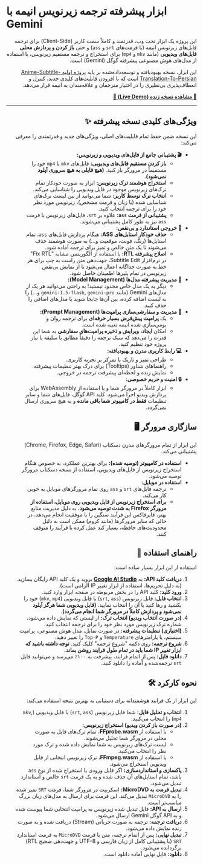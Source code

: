 # ابزار پیشرفته ترجمه زیرنویس انیمه با Gemini

<div dir="rtl">

این پروژه یک ابزار تحت وب، قدرتمند و کاملاً سمت کاربر (Client-Side) برای ترجمه فایل‌های زیرنویس انیمه (با فرمت‌های `srt` و `ass`) و حتی **باز کردن و پردازش محلی فایل‌های ویدیویی** (مانند `mkv` و `mp4`) برای استخراج و ترجمه مستقیم زیرنویس، با استفاده از مدل‌های هوش مصنوعی پیشرفته گوگل (Gemini) است.

این ابزار، نسخه بهبودیافته و توسعه‌داده‌شده بر پایه [پروژه اولیه Anime-Subtitle-Translation-To-Persian](https://github.com/Kthree-K3/Anime-Subtitle-Translation-To-Persian) است که با افزودن قابلیت‌های کلیدی جدید، کنترل و انعطاف‌پذیری بی‌نظیری را در اختیار مترجمان و علاقه‌مندان به انیمه قرار می‌دهد.

[**🚀 مشاهده نسخه زنده (Live Demo) 🚀**](https://kthree-k3.github.io/Anime-Subtitle-Translation-To-Persian-Webpage/)






</div>

---

<h2 align="right">✨ ویژگی‌های کلیدی نسخه پیشرفته</h2>

<div dir="rtl">
این نسخه ضمن حفظ تمام قابلیت‌های اصلی، ویژگی‌های جدید و قدرتمندی را معرفی می‌کند:
<ul>
  <li><b>🎬 پشتیبانی جامع از فایل‌های ویدیویی و زیرنویس:</b>
    <ul>
      <li><b>باز کردن مستقیم فایل‌های ویدیویی:</b> فایل‌های <code>mkv</code> یا <code>mp4</code> خود را مستقیماً در مرورگر باز کنید. <b>(هیچ فایلی به هیچ سروری آپلود نمی‌شود)</b>.</li>
      <li><b>استخراج هوشمند ترک زیرنویس:</b> ابزار به صورت خودکار تمام ترک‌های زیرنویس موجود در فایل ویدیویی را شناسایی می‌کند.</li>
      <li><b>انتخاب ترک توسط کاربر:</b> شما می‌توانید از بین لیست ترک‌های شناسایی شده (با زبان و فرمت مشخص)، زیرنویس مورد نظر خود را برای ترجمه انتخاب کنید.</li>
      <li><b>پشتیبانی از فرمت <code>ass</code>:</b> علاوه بر <code>srt</code>، فایل‌های زیرنویس با فرمت <code>ass</code> نیز به طور کامل پشتیبانی می‌شوند.</li>
    </ul>
  </li>
  <li><b>📄 خروجی استاندارد و بی‌نقص:</b>
    <ul>
      <li><b>حذف خودکار استایل‌های ASS:</b> هنگام پردازش فایل‌های <code>ass</code>، تمام استایل‌ها (رنگ، فونت، موقعیت و...) به صورت هوشمند حذف می‌شوند تا یک متن خالص و تمیز برای ترجمه آماده شود.</li>
      <li><b>اصلاح پیشرفته RTL:</b> با استفاده از الگوریتمی مشابه "Fix RTL" در نرم‌افزار Subtitle Edit، جهت‌دهی متن راست به چپ برای هر خط به صورت جداگانه اعمال می‌شود تا از نمایش بی‌نقص زیرنویس در تمام پلیرها اطمینان حاصل شود.</li>
    </ul>
  </li>
  <li><b>🧰 مدیریت پیشرفته مدل‌ها (Model Management):</b>
    <ul>
      <li>دیگر به یک مدل خاص محدود نیستید! به راحتی می‌توانید هر یک از مدل‌های Gemini (مانند <code>gemini-1.5-flash</code>, <code>gemini-pro</code> و...) را به لیست اضافه کرده، بین آن‌ها جابجا شوید یا مدل‌های اضافی را حذف کنید.</li>
    </ul>
  </li>
  <li><b>📝 مدیریت و سفارشی‌سازی پرامپت‌ها (Prompt Management):</b>
    <ul>
      <li>یک <b>پرامپت پیش‌فرض بسیار حرفه‌ای</b> برای ترجمه روان و بومی‌سازی شده انیمه تعبیه شده است.</li>
      <li>امکان <b>ایجاد، ویرایش و ذخیره پرامپت‌های سفارشی</b> به شما این قدرت را می‌دهد که سبک ترجمه را دقیقاً مطابق با سلیقه یا نیاز پروژه خود تنظیم کنید.</li>
    </ul>
  </li>
  <li><b>💻 رابط کاربری مدرن و بهبودیافته:</b>
    <ul>
      <li>طراحی تمیز و تاریک با تمرکز بر تجربه کاربری.</li>
      <li>راهنماهای شناور (Tooltips) برای درک بهتر تنظیمات پیشرفته.</li>
      <li>نمایش زنده و لحظه‌ای پیشرفت ترجمه در خروجی.</li>
    </ul>
  </li>
  <li><b>🔒 امنیت و حریم خصوصی:</b>
    <ul>
      <li>ابزار کاملاً در مرورگر شما و با استفاده از WebAssembly برای پردازش ویدیو اجرا می‌شود. کلید API گوگل، فایل‌های شما و سایر تنظیمات <b>فقط در کامپیوتر شما باقی مانده</b> و به هیچ سروری ارسال نمی‌گردد.</li>
    </ul>
  </li>
</ul>
</div>

<h2 align="right">🖥️ سازگاری مرورگر</h2>

<div dir="rtl">
این ابزار از تمام مرورگرهای مدرن دسکتاپ (Chrome, Firefox, Edge, Safari) پشتیبانی می‌کند.
<ul>
  <li><b>استفاده در کامپیوتر (توصیه شده):</b> برای بهترین عملکرد، به خصوص هنگام استخراج زیرنویس از فایل‌های ویدیویی، استفاده از نسخه دسکتاپ مرورگر توصیه می‌شود.</li>
  <li><b>استفاده در موبایل:</b>
    <ul>
      <li>ترجمه فایل‌های <code>srt</code> و <code>ass</code> روی تمام مرورگرهای موبایل به خوبی کار می‌کند.</li>
      <li><b>برای استخراج زیرنویس از فایل ویدیویی روی موبایل، استفاده از مرورگر Firefox به شدت توصیه می‌شود.</b> به دلیل مدیریت منابع بهتر، فایرفاکس این فرآیند سنگین را با موفقیت انجام می‌دهد، در حالی که سایر مرورگرها (مانند کروم) ممکن است به دلیل محدودیت‌های حافظه، بسیار کند عمل کرده یا فرآیند را متوقف کنند.</li>
    </ul>
  </li>
</ul>
</div>

<h2 align="right">🚀 راهنمای استفاده</h2>

<div dir="rtl">
استفاده از این ابزار بسیار ساده است:
<ol>
  <li><strong>دریافت کلید API:</strong> به <a href="https://aistudio.google.com/apikey" target="_blank"><strong>Google AI Studio</strong></a> بروید و یک کلید API رایگان بسازید. (به دلیل تحریم‌ها، استفاده از ابزار تغییر IP الزامی است).</li>
  <li><strong>ورود کلید:</strong> کلید API را در بخش مربوطه در صفحه ابزار وارد کنید.</li>
  <li><strong>انتخاب فایل:</strong> فایل زیرنویس (<code>srt</code>, <code>ass</code>) یا فایل ویدیویی (<code>mkv</code>, <code>mp4</code>) خود را بکشید و رها کنید یا آن را انتخاب نمایید. <strong>(فایل ویدیویی شما هرگز آپلود نمی‌شود و پردازش کاملاً در مرورگر شما انجام می‌گردد)</strong>.</li>
  <li><strong>(در صورت انتخاب ویدیو) انتخاب ترک:</strong> از لیستی که نمایش داده می‌شود، شماره ترک زیرنویس مورد نظر خود را برای ترجمه انتخاب کنید.</li>
  <li><strong>(اختیاری) تنظیمات پیشرفته:</strong> در صورت تمایل، مدل هوش مصنوعی، پرامپت سیستم، یا پارامترهای <code>Temperature</code> و <code>Top-P</code> را تغییر دهید.</li>
  <li><strong>شروع ترجمه:</strong> روی دکمه "شروع ترجمه" کلیک کنید. <strong>توجه داشته باشید که ابزار تغییر IP شما باید در تمام طول فرایند روشن بماند.</strong></li>
  <li><strong>دانلود فایل:</strong> پس از اتمام فرایند، پیشرفت به ۱۰۰٪ می‌رسد و می‌توانید فایل <code>srt</code> ترجمه‌شده و آماده را دانلود کنید.</li>
</ol>
</div>

<h2 align="right">🛠️ نحوه کارکرد</h2>

<div dir="rtl">
این ابزار از یک فرایند هوشمندانه برای دستیابی به بهترین نتیجه استفاده می‌کند:
<ol>
  <li><strong>انتخاب و تحلیل فایل:</strong> شما فایل زیرنویس (<code>srt</code>, <code>ass</code>) یا فایل ویدیویی (<code>mkv</code>, <code>mp4</code>) را انتخاب می‌کنید.</li>
  <li><strong>(در صورت باز کردن ویدیو) استخراج زیرنویس:</strong>
    <ul>
      <li>با استفاده از <b>FFprobe.wasm</b>، تمام ترک‌های فایل به صورت محلی در مرورگر شما تحلیل می‌شوند.</li>
      <li>لیست ترک‌های زیرنویس به شما نمایش داده شده و ترک مورد نظر را انتخاب می‌کنید.</li>
      <li>با استفاده از <b>FFmpeg.wasm</b>، ترک زیرنویس انتخابی از فایل ویدیویی استخراج می‌شود.</li>
    </ul>
  </li>
  <li><strong>پاکسازی و استانداردسازی:</strong> اگر فایل ورودی یا استخراج شده از نوع <code>ass</code> باشد، تمام استایل‌های آن حذف شده و به یک فرمت <code>srt</code> خالص و استاندارد تبدیل می‌شود.</li>
  <li><strong>تبدیل فرمت به MicroDVD:</strong> اسکریپت در مرورگر شما، فرمت <code>SRT</code> تمیز شده را به <code>MicroDVD</code> تبدیل می‌کند. این فرمت برای ارسال به مدل‌های زبان بزرگ مناسب‌تر است.</li>
  <li><strong>ارسال به API:</strong> فایل تبدیل شده زیرنویس به پرامپت انتخابی شما پیوست شده و به API گوگل Gemini ارسال می‌شود.</li>
  <li><strong>دریافت ترجمه:</strong> ترجمه به صورت جریانی (Stream) دریافت شده و به صورت زنده نمایش داده می‌شود.</li>
  <li><strong>تبدیل نهایی:</strong> پس از اتمام ترجمه، متن با فرمت <code>MicroDVD</code> به فرمت استاندارد <code>SRT</code> (با پشتیبانی کامل از زبان فارسی و UTF-8 و جهت‌دهی صحیح RTL) برگردانده می‌شود.</li>
  <li><strong>دانلود:</strong> فایل نهایی آماده دانلود است.</li>
</ol>
</div>
